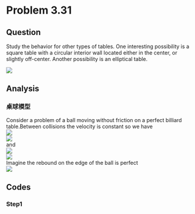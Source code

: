 # Problem 3.31
## Question
Study the behavior for other types of tables. One interesting possibility is a square table with a circular interior wall located either in the center, or slightly off-center. Another possibility is an elliptical table.  
  
![](https://github.com/Monotone1997/computationalphysics_N2015301020041/blob/master/Exercise_09/1.png)  

## Analysis
### 桌球模型
Consider a problem of a ball moving without friction on a perfect billiard table.Between collisions the velocity is constant so we have  
![](https://github.com/Monotone1997/computationalphysics_N2015301020041/blob/master/Exercise_09/a.png)  
![](https://github.com/Monotone1997/computationalphysics_N2015301020041/blob/master/Exercise_09/b.png)  
and  
![](https://github.com/Monotone1997/computationalphysics_N2015301020041/blob/master/Exercise_09/c.png)  
![](https://github.com/Monotone1997/computationalphysics_N2015301020041/blob/master/Exercise_09/d.png)  
Imagine the rebound on the edge of the ball is perfect  
![](https://github.com/Monotone1997/computationalphysics_N2015301020041/blob/master/Exercise_09/2.jpg)

## Codes
### Step1
